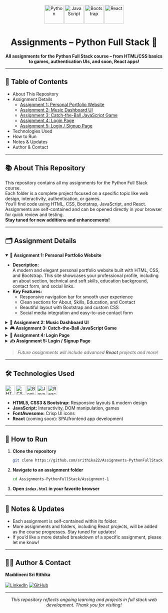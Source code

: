 <!-- Banner or Logo (optional) -->
<p align="center">
  <img src="https://cdn.jsdelivr.net/gh/devicons/devicon/icons/python/python-original.svg" height="60" alt="Python" />
  <img src="https://cdn.jsdelivr.net/gh/devicons/devicon/icons/javascript/javascript-original.svg" height="60" alt="JavaScript"/>
  <img src="https://cdn.jsdelivr.net/gh/devicons/devicon/icons/bootstrap/bootstrap-original.svg" height="60" alt="Bootstrap"/>
  <img src="https://cdn.jsdelivr.net/gh/devicons/devicon/icons/react/react-original.svg" height="60" alt="React"/>
</p>

<h1 align="center">Assignments – Python Full Stack 🚀</h1>
<p align="center">
  <b>All assignments for the Python Full Stack course – from HTML/CSS basics to games, authentication UIs, and soon, React apps!</b>
</p>

---

## 📑 Table of Contents

- About This Repository
- Assignment Details
  - [Assignment 1: Personal Portfolio Website](Assignment-1/)
  - [Assignment 2: Music Dashboard UI](Assignment-2/)
  - [Assignment 3: Catch-the-Ball JavaScript Game](Assignment-3/)
  - [Assignment 4: Login Page](Assignment-4/)
  - [Assignment 5: Login / Signup Page](Assignment-5/)
- Technologies Used
- How to Run
- Notes & Updates
- Author & Contact

---

## 📚 About This Repository

This repository contains all my assignments for the Python Full Stack course.  
Each folder is a complete project focused on a specific topic like web design, interactivity, authentication, or games.  
You’ll find code using HTML, CSS, Bootstrap, JavaScript, and React.  
Assignments are self-contained and can be opened directly in your browser for quick review and testing.  
**Stay tuned for new additions and enhancements!**


---

## 🗂 Assignment Details

<details open>
<summary><strong>📝 Assignment 1: Personal Portfolio Website</strong></summary>

- **Description:**  
  A modern and elegant personal portfolio website built with HTML, CSS, and Bootstrap. This site showcases your professional profile, including an about section, technical and soft skills, education background, contact form, and social links.
- **Key Features:**
  - Responsive navigation bar for smooth user experience
  - Clean sections for About, Skills, Education, and Contact
  - Beautiful layout with Bootstrap and custom CSS
  - Social media integration and easy-to-use contact form

</details>

<details>
<summary><strong>🎵 Assignment 2: Music Dashboard UI</strong></summary>

- **Description:**  
  An attractive music dashboard inspired by leading music streaming platforms. Built with HTML, CSS, Bootstrap, and FontAwesome, it demonstrates advanced UI layout and card-based design.
- **Key Features:**
  - Sidebar for playlists and podcasts
  - Main area showcasing trending songs and popular artists
  - Horizontally scrollable cards for music discovery
  - Custom-styled scrollbars and interactive UI elements

</details>

<details>
<summary><strong>🎮 Assignment 3: Catch-the-Ball JavaScript Game</strong></summary>

- **Description:**  
  An engaging browser-based game where players control a character to catch falling balls. The game is built using HTML, CSS, and JavaScript, and it progressively increases in difficulty.
- **Key Features:**
  - Supports keyboard, mouse, and touch controls for accessibility
  - Real-time scoring, high score tracking (with localStorage), and lives system
  - Responsive game area with sound effects for player feedback
  - Game over and restart screens for replayability

</details>

<details>
<summary><strong>🔐 Assignment 4: Login Page</strong></summary>

- **Description:**  
  A clean and user-friendly login page that uses HTML, CSS, Bootstrap, and JavaScript for front-end validation and enhanced user experience.
- **Key Features:**
  - Username and password fields with show/hide password option
  - Inline display for error and success messages
  - Accessible, mobile-friendly, and visually appealing design
  - Bootstrap-powered layout for fast and reliable styling

</details>

<details>
<summary><strong>✍️ Assignment 5: Login / Signup Page</strong></summary>

- **Description:**  
  A simple yet functional login and signup interface using HTML, CSS, Bootstrap, and JavaScript. This project handles basic client-side registration and authentication.
- **Key Features:**
  - Separate flows for signup and login
  - Form validation and user feedback messages
  - User data managed in browser local storage
  - Clean and responsive UI for seamless user interaction

</details>

> _Future assignments will include advanced **React** projects and more!_

---

## 🛠️ Technologies Used

<p>
  <img src="https://cdn.jsdelivr.net/gh/devicons/devicon/icons/html5/html5-original.svg" height="30" alt="HTML5" />
  <img src="https://cdn.jsdelivr.net/gh/devicons/devicon/icons/css3/css3-original.svg" height="30" alt="CSS3" />
  <img src="https://cdn.jsdelivr.net/gh/devicons/devicon/icons/bootstrap/bootstrap-original.svg" height="30" alt="Bootstrap" />
  <img src="https://cdn.jsdelivr.net/gh/devicons/devicon/icons/javascript/javascript-original.svg" height="30" alt="JavaScript"/>
  <img src="https://cdn.jsdelivr.net/gh/devicons/devicon/icons/react/react-original.svg" height="30" alt="React"/>
</p>

- **HTML5, CSS3 & Bootstrap:** Responsive layouts & modern design
- **JavaScript:** Interactivity, DOM manipulation, games
- **FontAwesome:** Crisp UI icons
- **React** (coming soon): SPA/frontend app development

---

## 🚦 How to Run

1. **Clone the repository**
   ```bash
   git clone https://github.com/srithika22/Assignments-PythonFullStack.git
   ```
2. **Navigate to an assignment folder**
   ```bash
   cd Assignments-PythonFullStack/Assignment-1
   ```
3. **Open `index.html` in your favorite browser**

---

## 📢 Notes & Updates

- Each assignment is self-contained within its folder.
- More assignments and folders, including React projects, will be added as the course progresses. Stay tuned for updates!
- If you’d like a more detailed breakdown of a specific assignment, please let me know!

---

## 🙋‍♀️ Author & Contact

<p >
  <b>Maddineni Sri Rithika</b><br><br>
  <a href="https://www.linkedin.com/in/sri-rithika-9b113932a/"><img src="https://img.shields.io/badge/LinkedIn-blue?logo=linkedin&logoColor=white" alt="LinkedIn" /></a>
  <a href="https://github.com/srithika22"><img src="https://img.shields.io/badge/GitHub-333?logo=github&logoColor=white" alt="GitHub" /></a>
</p>

---

<p align="center">
  <i>This repository reflects ongoing learning and projects in full stack web development. Thank you for visiting!</i>
</p>
